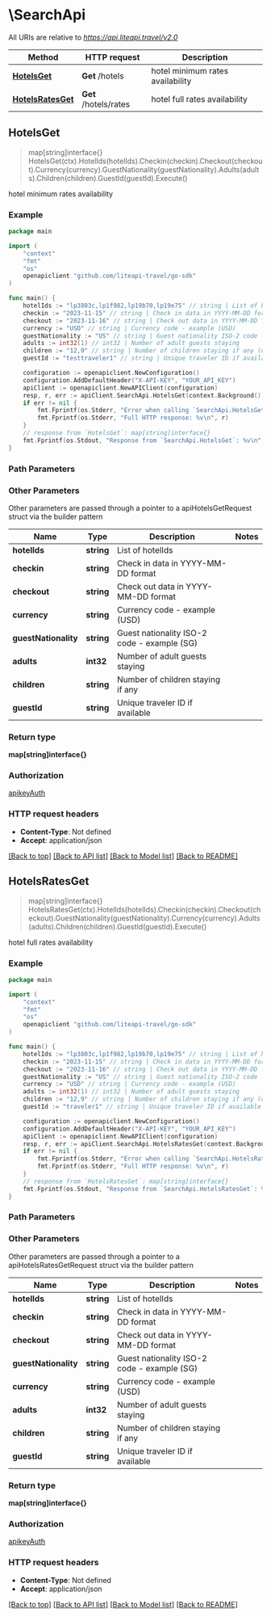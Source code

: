 # \SearchApi

All URIs are relative to *https://api.liteapi.travel/v2.0*

Method | HTTP request | Description
------------- | ------------- | -------------
[**HotelsGet**](SearchApi.md#HotelsGet) | **Get** /hotels | hotel minimum rates availability
[**HotelsRatesGet**](SearchApi.md#HotelsRatesGet) | **Get** /hotels/rates | hotel full rates availability



## HotelsGet

> map[string]interface{} HotelsGet(ctx).HotelIds(hotelIds).Checkin(checkin).Checkout(checkout).Currency(currency).GuestNationality(guestNationality).Adults(adults).Children(children).GuestId(guestId).Execute()

hotel minimum rates availability



### Example

```go
package main

import (
    "context"
    "fmt"
    "os"
    openapiclient "github.com/liteapi-travel/go-sdk"
)

func main() {
    hotelIds := "lp3803c,lp1f982,lp19b70,lp19e75" // string | List of hotelIds
    checkin := "2023-11-15" // string | Check in data in YYYY-MM-DD format
    checkout := "2023-11-16" // string | Check out data in YYYY-MM-DD format
    currency := "USD" // string | Currency code - example (USD)
    guestNationality := "US" // string | Guest nationality ISO-2 code - example (SG)
    adults := int32(1) // int32 | Number of adult guests staying
    children := "12,9" // string | Number of children staying if any (optional)
    guestId := "testtraveler1" // string | Unique traveler ID if available (optional)

    configuration := openapiclient.NewConfiguration()
    configuration.AddDefaultHeader("X-API-KEY", "YOUR_API_KEY") 
    apiClient := openapiclient.NewAPIClient(configuration)
    resp, r, err := apiClient.SearchApi.HotelsGet(context.Background()).HotelIds(hotelIds).Checkin(checkin).Checkout(checkout).Currency(currency).GuestNationality(guestNationality).Adults(adults).Children(children).GuestId(guestId).Execute()
    if err != nil {
        fmt.Fprintf(os.Stderr, "Error when calling `SearchApi.HotelsGet``: %v\n", err)
        fmt.Fprintf(os.Stderr, "Full HTTP response: %v\n", r)
    }
    // response from `HotelsGet`: map[string]interface{}
    fmt.Fprintf(os.Stdout, "Response from `SearchApi.HotelsGet`: %v\n", resp)
}
```

### Path Parameters



### Other Parameters

Other parameters are passed through a pointer to a apiHotelsGetRequest struct via the builder pattern


Name | Type | Description  | Notes
------------- | ------------- | ------------- | -------------
 **hotelIds** | **string** | List of hotelIds | 
 **checkin** | **string** | Check in data in YYYY-MM-DD format | 
 **checkout** | **string** | Check out data in YYYY-MM-DD format | 
 **currency** | **string** | Currency code - example (USD) | 
 **guestNationality** | **string** | Guest nationality ISO-2 code - example (SG) | 
 **adults** | **int32** | Number of adult guests staying | 
 **children** | **string** | Number of children staying if any | 
 **guestId** | **string** | Unique traveler ID if available | 

### Return type

**map[string]interface{}**

### Authorization

[apikeyAuth](../README.md#apikeyAuth)

### HTTP request headers

- **Content-Type**: Not defined
- **Accept**: application/json

[[Back to top]](#) [[Back to API list]](../README.md#documentation-for-api-endpoints)
[[Back to Model list]](../README.md#documentation-for-models)
[[Back to README]](../README.md)


## HotelsRatesGet

> map[string]interface{} HotelsRatesGet(ctx).HotelIds(hotelIds).Checkin(checkin).Checkout(checkout).GuestNationality(guestNationality).Currency(currency).Adults(adults).Children(children).GuestId(guestId).Execute()

hotel full rates availability



### Example

```go
package main

import (
    "context"
    "fmt"
    "os"
    openapiclient "github.com/liteapi-travel/go-sdk"
)

func main() {
    hotelIds := "lp3803c,lp1f982,lp19b70,lp19e75" // string | List of hotelIds
    checkin := "2023-11-15" // string | Check in data in YYYY-MM-DD format
    checkout := "2023-11-16" // string | Check out data in YYYY-MM-DD format
    guestNationality := "US" // string | Guest nationality ISO-2 code - example (SG)
    currency := "USD" // string | Currency code - example (USD)
    adults := int32(1) // int32 | Number of adult guests staying
    children := "12,9" // string | Number of children staying if any (optional)
    guestId := "traveler1" // string | Unique traveler ID if available (optional)

    configuration := openapiclient.NewConfiguration()
    configuration.AddDefaultHeader("X-API-KEY", "YOUR_API_KEY") 
    apiClient := openapiclient.NewAPIClient(configuration)
    resp, r, err := apiClient.SearchApi.HotelsRatesGet(context.Background()).HotelIds(hotelIds).Checkin(checkin).Checkout(checkout).GuestNationality(guestNationality).Currency(currency).Adults(adults).Children(children).GuestId(guestId).Execute()
    if err != nil {
        fmt.Fprintf(os.Stderr, "Error when calling `SearchApi.HotelsRatesGet``: %v\n", err)
        fmt.Fprintf(os.Stderr, "Full HTTP response: %v\n", r)
    }
    // response from `HotelsRatesGet`: map[string]interface{}
    fmt.Fprintf(os.Stdout, "Response from `SearchApi.HotelsRatesGet`: %v\n", resp)
}
```

### Path Parameters



### Other Parameters

Other parameters are passed through a pointer to a apiHotelsRatesGetRequest struct via the builder pattern


Name | Type | Description  | Notes
------------- | ------------- | ------------- | -------------
 **hotelIds** | **string** | List of hotelIds | 
 **checkin** | **string** | Check in data in YYYY-MM-DD format | 
 **checkout** | **string** | Check out data in YYYY-MM-DD format | 
 **guestNationality** | **string** | Guest nationality ISO-2 code - example (SG) | 
 **currency** | **string** | Currency code - example (USD) | 
 **adults** | **int32** | Number of adult guests staying | 
 **children** | **string** | Number of children staying if any | 
 **guestId** | **string** | Unique traveler ID if available | 

### Return type

**map[string]interface{}**

### Authorization

[apikeyAuth](../README.md#apikeyAuth)

### HTTP request headers

- **Content-Type**: Not defined
- **Accept**: application/json

[[Back to top]](#) [[Back to API list]](../README.md#documentation-for-api-endpoints)
[[Back to Model list]](../README.md#documentation-for-models)
[[Back to README]](../README.md)

